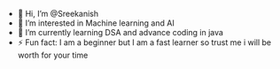 - 👋 Hi, I’m @Sreekanish
- 👀 I’m interested in Machine learning and AI
- 🌱 I’m currently learning DSA and advance coding in java
- ⚡ Fun fact: I am a beginner but I am a fast learner so trust me i will be worth for your time

<!---
Sreekanish/Sreekanish is a ✨ special ✨ repository because its `README.md` (this file) appears on your GitHub profile.
You can click the Preview link to take a look at your changes.
--->
